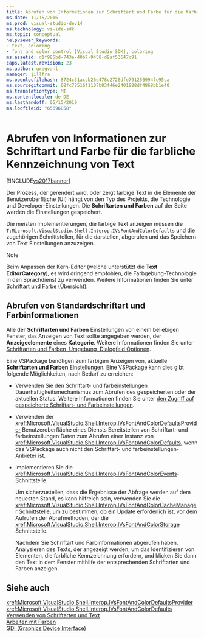 ```yaml
---
title: Abrufen von Informationen zur Schriftart und Farbe für die farbliche Kennzeichnung von Text | Microsoft-Dokumentation
ms.date: 11/15/2016
ms.prod: visual-studio-dev14
ms.technology: vs-ide-sdk
ms.topic: conceptual
helpviewer_keywords:
- text, coloring
- font and color control [Visual Studio SDK], coloring
ms.assetid: d1f985bd-743e-40b7-9458-d9af53647c91
caps.latest.revision: 23
ms.author: gregvanl
manager: jillfra
ms.openlocfilehash: 8724c31accb26e478c2726dfe791256994fc95ca
ms.sourcegitcommit: 08fc78516f1107b83f46e2401888df4868bb1e40
ms.translationtype: MT
ms.contentlocale: de-DE
ms.lasthandoff: 05/15/2019
ms.locfileid: "65696858"
---
```

# <a name="getting-font-and-color-information-for-text-colorization"></a>Abrufen von Informationen zur Schriftart und Farbe für die farbliche Kennzeichnung von Text
[!INCLUDE[vs2017banner](../includes/vs2017banner.md)]

Der Prozess, der gerendert wird, oder zeigt farbige Text in die Elemente der Benutzeroberfläche (UI) hängt von den Typ des Projekts, die Technologie und Developer-Einstellungen. Die **Schriftarten und Farben** auf der Seite werden die Einstellungen gespeichert.  
  
 Die meisten Implementierungen, die farbige Text anzeigen müssen die `T:Microsoft.VisualStudio.Shell.Interop.IVsFontAndColorDefaults` und die zugehörigen Schnittstellen, für die darstellen, abgerufen und das Speichern von Text Einstellungen anzuzeigen.  
  
> [!NOTE]
> Beim Anpassen der Kern-Editor (welche unterstützt die **Text EditorCategory**), es wird dringend empfohlen, die Farbgebung-Technologie in den Sprachdienst zu verwenden. Weitere Informationen finden Sie unter [Schriftart und Farbe (Übersicht)](../extensibility/font-and-color-overview.md).  
  
## <a name="getting-default-font-and-color-information"></a>Abrufen von Standardschriftart und Farbinformationen  
 Alle der **Schriftarten und Farben** Einstellungen von einem beliebigen Fenster, das Anzeigen von Text sollte angegeben werden, der **Anzeigeelemente** eines **Kategorie**. Weitere Informationen finden Sie unter [Schriftarten und Farben, Umgebung, Dialogfeld Optionen](../ide/reference/fonts-and-colors-environment-options-dialog-box.md).  
  
 Eine VSPackage benötigen zum farbigen Anzeigen von, aktuelle **Schriftarten und Farben** Einstellungen. Eine VSPackage kann dies gibt folgende Möglichkeiten, nach Bedarf zu erreichen:  
  
- Verwenden Sie den Schriftart- und farbeinstellungen Dauerhaftigkeitsmechanismus zum Abrufen des gespeicherten oder der aktuellen Status. Weitere Informationen finden Sie unter [den Zugriff auf gespeicherte Schriftart- und Farbeinstellungen](../extensibility/accessing-stored-font-and-color-settings.md).  
  
- Verwenden der <xref:Microsoft.VisualStudio.Shell.Interop.IVsFontAndColorDefaultsProvider> Benutzeroberfläche eines Diensts Bereitstellen von Schriftart- und farbeinstellungen Daten zum Abrufen einer Instanz von <xref:Microsoft.VisualStudio.Shell.Interop.IVsFontAndColorDefaults>, wenn das VSPackage auch nicht den Schriftart- und farbeinstellungen-Anbieter ist.  
  
- Implementieren Sie die <xref:Microsoft.VisualStudio.Shell.Interop.IVsFontAndColorEvents>-Schnittstelle.  
  
  Um sicherzustellen, dass die Ergebnisse der Abfrage werden auf dem neuesten Stand, es kann hilfreich sein, verwenden Sie die <xref:Microsoft.VisualStudio.Shell.Interop.IVsFontAndColorCacheManager> Schnittstelle, um zu bestimmen, ob ein Update erforderlich ist, vor dem Aufrufen der Abrufmethoden, der die <xref:Microsoft.VisualStudio.Shell.Interop.IVsFontAndColorStorage> Schnittstelle.  
  
  Nachdem Sie Schriftart und Farbinformationen abgerufen haben, Analysieren des Texts, der angezeigt werden, um das Identifizieren von Elementen, die farbliche Kennzeichnung erfordern, und klicken Sie dann den Text in dem Fenster mithilfe der entsprechenden Schriftarten und Farben anzeigen.  
  
## <a name="see-also"></a>Siehe auch  
 <xref:Microsoft.VisualStudio.Shell.Interop.IVsFontAndColorDefaultsProvider>   
 <xref:Microsoft.VisualStudio.Shell.Interop.IVsFontAndColorDefaults>   
 [Verwenden von Schriftarten und Text](https://msdn.microsoft.com/library/d43640f3-da94-4df2-a29d-a9d021a1c069)   
 [Arbeiten mit Farben](https://msdn.microsoft.com/library/d34ff96f-241d-494f-abdd-13811ada8cd3)   
 [GDI (Graphics Device Interface)](https://msdn.microsoft.com/7e1d4540-bb2e-4257-8eee-eee376acba83)
